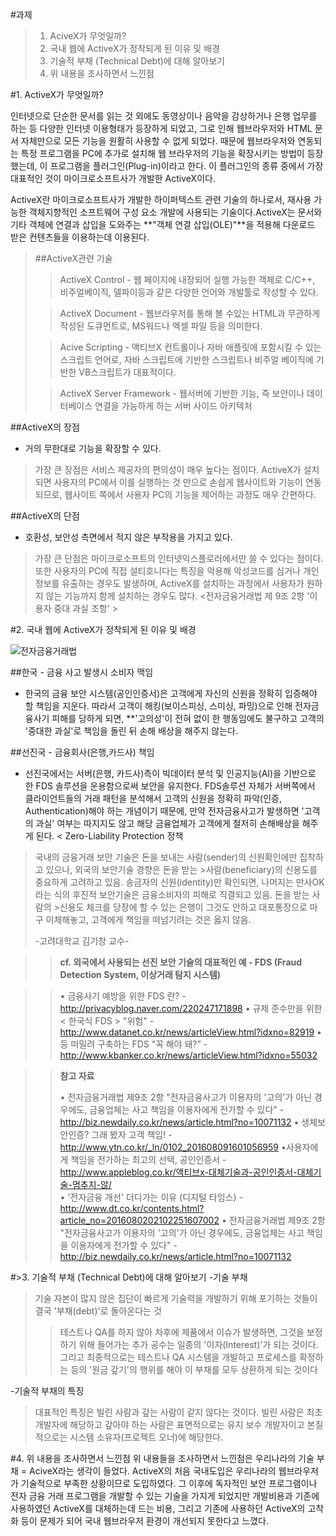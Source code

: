 ﻿#과제
>1. AciveX가 무엇일까?
>2. 국내 웹에 ActiveX가 정착되게 된 이유 및 배경
>3. 기술적 부채 (Technical Debt)에 대해 알아보기
>4. 위 내용을 조사하면서 느낀점


#1. ActiveX가 무엇일까?


인터넷으로 단순한 문서를 읽는 것 외에도 동영상이나 음악을 감상하거나 은행 업무를 하는 등 다양한 인터넷 이용형태가 등장하게 되었고, 그로 인해 웹브라우저와 HTML 문서 자체만으로 모든 기능을 원활히 사용할 수 없게 되었다. 때문에 웹브라우저와 연동되는 특정 프로그램을 PC에 추가로 설치해 웹 브라우저의 기능을 확장시키는 방법이 등장했는데, 이 프로그램을 플러그인(Plug-in)이라고 한다. 이 플러그인의 종류 중에서 가장 대표적인 것이 마이크로소프트사가 개발한 ActiveX이다.

ActiveX란 마이크로소프트사가 개발한 하이퍼텍스트 관련 기술의 하나로서, 재사용 가능한 객체지향적인 소프트웨어 구성 요소 개발에 사용되는 기술이다.ActiveX는 문서와 기타 객체에 연결과 삽입을 도와주는 **"객체 연결 삽입(OLE)"**을 적용해 다운로드 받은 컨텐츠들을 이용하는데 이용된다.

>##ActiveX관련 기술
>>ActiveX Control -  웹 페이지에 내장되어 실행 가능한 객체로 C/C++, 비주얼베이직, 델파이등과 같은 다양한 언어와 개발툴로 작성할 수 있다.
>
>>ActiveX Document - 웹브라우저를 통해 볼 수있는 HTML과 무관하게 작성된 도큐먼트로, MS워드나 엑셀 파일 등을 의미한다.
>
>>Acive Scripting - 액티브X 컨트롤이나 자바 애플릿에 포함시킬 수 있는 스크립트 언어로, 자바 스크립트에 기반한 스크립트나 비주얼 베이직에 기반한 VB스크립트가 대표적이다.
>
>>ActiveX Server Framework - 웹서버에 기반한 기능, 즉 보안이나 데이터베이스 연결을 가능하게 하는 서버 사이드 아키텍처

##ActiveX의 장점
- 거의 무한대로 기능을 확장할 수 있다.
>가장 큰 장점은 서비스 제공자의 편의성이 매우 높다는 점이다.
>ActiveX가 설치되면 사용자의 PC에서 이를 실행하는 것 만으로 손쉽게 웹사이트와 기능이 연동되므로, 웹사이트 쪽에서 사용자 PC의 기능을 제어하는 과정도 매우 간편하다.

##ActiveX의 단점
- 호환성, 보안성 측면에서 적지 않은 부작용을 가지고 있다.
>가장 큰 단점은 마이크로소프트의 인터넷익스플로러에서만 쓸 수 있다는 점이다.
>또한 사용자의 PC에 직접 설티호니다는 특징을 악용해 악성코드를 심거나 개인정보를 유출하는 경우도 발생하며, ActiveX를 설치하는 과정에서 사용자가 원하지 않는 기능까지 함께 설치하는 경우도 많다. <전자금융거래법 제 9조 2항 '이용자 중대 과실 조항' >


#2. 국내 웹에 ActiveX가 정착되게 된 이유 및 배경

![전자금융거래법](https://github.com/fastcampus-school/computer_basic_assignment_171q/blob/master/170111/a.yuseok.park/image/%EC%A0%84%EC%9E%90%EA%B8%88%EC%9C%B5%EA%B1%B0%EB%9E%98%EB%B2%95.png?raw=true)

##한국 - 금융 사고 발생시 소비자 맥임
 - 한국의 금융 보안 시스템(공인인증서)은 고객에게 자신의 신원을 정확히 입증해야 할 책임을 지운다. 따라서 고객이 해킹(보이스피싱, 스미싱, 파밍)으로 인해 전자금융사기 피해를 당하게 되면, **'고의성'이 전혀 없이 한 행동임에도 불구하고 고객의 '중대한 과실'로 책임을 돌린 뒤 손해 배상을 해주지 않는다.


##선진국 - 금융회사(은행,카드사) 책임
 - 선진국에서는 서버(은행, 카드사)측이 빅데이터 분석 및 인공지능(AI)을 기반으로 한 FDS 솔루션을 운용함으로써 보안을 유지한다. FDS솔루션 자체가 서버쪽에서 클라이언트들의 거래 패턴을 분석해서 고객의 신원을 정확히 파악(인증, Authentication)해야 하는 개념이기 때문에, 만약 전자금융사고가 발생하면 '고객의 과실' 여부는 따지지도 않고 해당 금융업체가 고객에게 철저히 손해배상을 해주게 된다. < Zero-Liability Protection 정책 
>국내의 금융거래 보안 기술은 돈을 보내는 사람(sender)의 신원확인에만 집착하고 있으나, 외국의 보안기술 경향은 돈을 받는 >사람(beneficiary)의 신용도를 중요하게 고려하고 있음.
>송금자의 신원(identity)만 확인되면, 나머지는 만사OK라는 식의 후진적 보안기술은 금융소비자의 피해로 직결되고 있음. 돈을 받는 사람의 >신용도 체크를 당장에 할 수 있는 은행이 그것도 안하고 대포통장으로 마구 이체해놓고, 고객에게 책임을 떠넘기려는 것은 옳지 않음. 
>
>-고려대학교 김기창 교수-


>>**cf. 외국에서 사용되는 선진 보안 기술의 대표적인 예 - FDS (Fraud Detection System, 이상거래 탐지 시스템)**

>>• 금융사기 예방을 위한 FDS 란? -  http://privacyblog.naver.com/220247171898
>>• 규제 준수만을 위한 < 한국식 FDS > "위험" - http://www.datanet.co.kr/news/articleView.html?idxno=82919
>>• 등 떠밀려 구축하는 FDS “꼭 해야 돼?” -  http://www.kbanker.co.kr/news/articleView.html?idxno=55032


>>**참고 자료**
>>
>>• 전자금융거래법 제9조 2항 "전자금융사고가 이용자의 '고의'가 아닌 경우에도, 금융업체는 사고 책임을 이용자에게 전가할 수 있다" - http://biz.newdaily.co.kr/news/article.html?no=10071132
>>• 생체보안인증? 그래 봤자 고객 책임! - http://www.ytn.co.kr/_ln/0102_201608091601056959 
>>•사용자에게 책임을 전가하는 최고의 선택, 공인인증서 -  http://www.appleblog.co.kr/액티브x-대체기술과-공인인증서-대체기술-멈추지-않/  
>>• '전자금융 개선' 더디가는 이유 (디지털 타임스) - http://www.dt.co.kr/contents.html?article_no=2016080202102251607002
>>• 전자금융거래법 제9조 2항 "전자금융사고가 이용자의 '고의'가 아닌 경우에도, 금융업체는 사고 책임을 이용자에게 전가할 수 있다" - http://biz.newdaily.co.kr/news/article.html?no=10071132


#>3. 기술적 부채 (Technical Debt)에 대해 알아보기
-기술 부채
>기술 자본이 많지 않은 집단이 빠르게 기술력을 개발하기 위해 포기하는 것들이 결국 '부채(debt)'로 돌아온다는 것
>>테스트나 QA를 하지 않아 차후에 제품에서 이슈가 발생하면, 그것을 보정하기 위해 들어가는 추가 공수는 일종의 '이자(Interest)'가 되는 것이다. 그리고 최종적으로는 테스트나 QA 시스템을 개발하고 프로세스를 확정하는 등의 '원금 갚기'의 행위를 해야 이 부채를 모두 상환하게 되는 것이다

-기술적 부채의 특징
>대표적인 특징은 빌린 사람과 갚는 사람이 같지 않다는 것이다.
>빌린 사람은 최초 개발자에 해당하고 갚아야 하는 사람은 표면적으로는 유지 보수 개발자이고 본질적으로는 시스템 소유자(프로젝트 오너)에 해당한다.



#4. 위 내용을 조사하면서 느낀점
위 내용들을 조사하면서 느낀점은 우리나라의 기술 부채 = AciveX라는 생각이 들었다.
ActiveX의 처음 국내도입은 우리나라의 웹브라우저가 기술적으로 부족한 상황이므로 도입하였다. 그 이후에 독자적인 보안 프로그램이나 전자 금융 거래 프로그램을 개발할 수 있는 기술을 가지게 되었지만 개발비용과 기존에 사용하였던 ActiveX를 대체하는데 드는 비용, 그리고 기존에 사용하던 ActiveX의 고착화 등이 문제가 되어 국내 웹브라우저 환경이 개선되지 못한다고 느꼈다.
